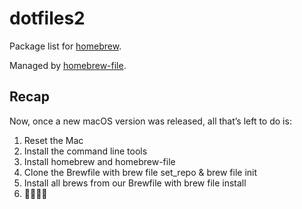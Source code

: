# dotfiles2

Package list for [homebrew](http://brew.sh/).

Managed by [homebrew-file](https://github.com/rcmdnk/homebrew-file).

## Recap
Now, once a new macOS version was released, all that’s left to do is:

1. Reset the Mac
2. Install the command line tools
3. Install homebrew and homebrew-file
4. Clone the Brewfile with brew file set_repo & brew file init
5. Install all brews from our Brewfile with brew file install
6. 🚀🎉🕺🏽
